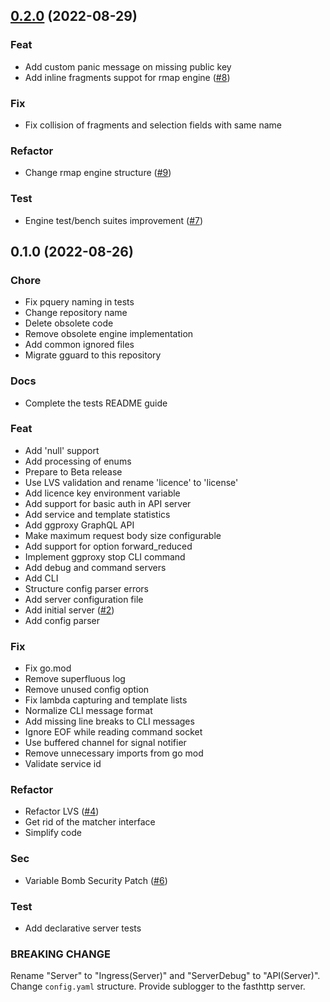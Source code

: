 
<a name="0.2.0"></a>
## [0.2.0](https://github.com/graph-guard/ggproxy/compare/0.1.0...0.2.0) (2022-08-29)

### Feat

* Add custom panic message on missing public key
* Add inline fragments suppot for rmap engine ([#8](https://github.com/graph-guard/ggproxy/issues/8))

### Fix

* Fix collision of fragments and selection fields with same name

### Refactor

* Change rmap engine structure ([#9](https://github.com/graph-guard/ggproxy/issues/9))

### Test

* Engine test/bench suites improvement ([#7](https://github.com/graph-guard/ggproxy/issues/7))


<a name="0.1.0"></a>
## 0.1.0 (2022-08-26)

### Chore

* Fix pquery naming in tests
* Change repository name
* Delete obsolete code
* Remove obsolete engine implementation
* Add common ignored files
* Migrate gguard to this repository

### Docs

* Complete the tests README guide

### Feat

* Add 'null' support
* Add processing of enums
* Prepare to Beta release
* Use LVS validation and rename 'licence' to 'license'
* Add licence key environment variable
* Add support for basic auth in API server
* Add service and template statistics
* Add ggproxy GraphQL API
* Make maximum request body size configurable
* Add support for option forward_reduced
* Implement ggproxy stop CLI command
* Add debug and command servers
* Add CLI
* Structure config parser errors
* Add server configuration file
* Add initial server ([#2](https://github.com/graph-guard/ggproxy/issues/2))
* Add config parser

### Fix

* Fix go.mod
* Remove superfluous log
* Remove unused config option
* Fix lambda capturing and template lists
* Normalize CLI message format
* Add missing line breaks to CLI messages
* Ignore EOF while reading command socket
* Use buffered channel for signal notifier
* Remove unnecessary imports from go mod
* Validate service id

### Refactor

* Refactor LVS ([#4](https://github.com/graph-guard/ggproxy/issues/4))
* Get rid of the matcher interface
* Simplify code

### Sec

* Variable Bomb Security Patch ([#6](https://github.com/graph-guard/ggproxy/issues/6))

### Test

* Add declarative server tests

### BREAKING CHANGE


Rename "Server" to "Ingress(Server)" and "ServerDebug" to "API(Server)".
Change `config.yaml` structure.
Provide sublogger to the fasthttp server.

